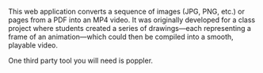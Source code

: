 This web application converts a sequence of images (JPG, PNG, etc.) or pages from a PDF into an MP4 video.
It was originally developed for a class project where students created a series of drawings—each representing 
a frame of an animation—which could then be compiled into a smooth, playable video.

One third party tool you will need is poppler.
